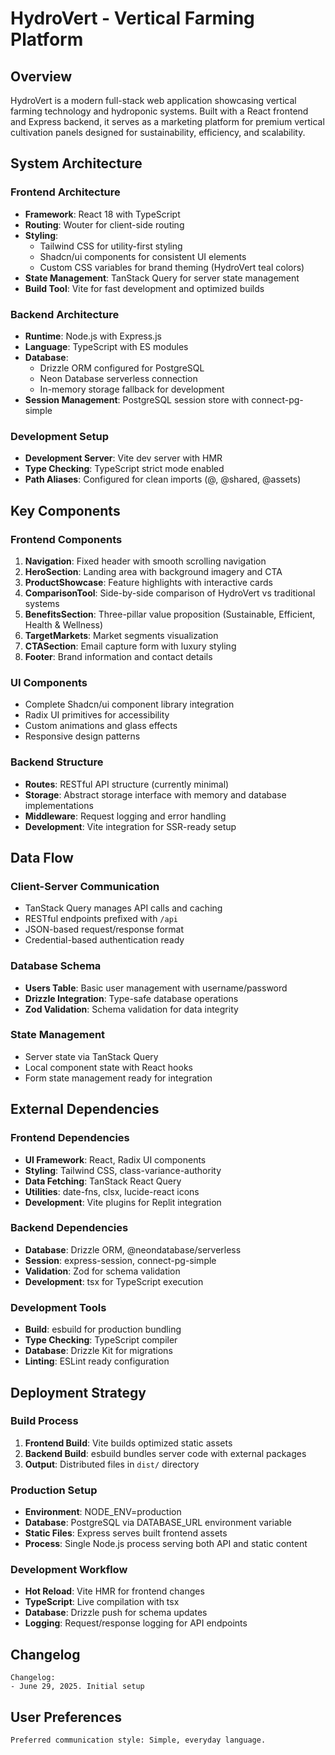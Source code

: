 # HydroVert - Vertical Farming Platform

## Overview

HydroVert is a modern full-stack web application showcasing vertical farming technology and hydroponic systems. Built with a React frontend and Express backend, it serves as a marketing platform for premium vertical cultivation panels designed for sustainability, efficiency, and scalability.

## System Architecture

### Frontend Architecture
- **Framework**: React 18 with TypeScript
- **Routing**: Wouter for client-side routing
- **Styling**: 
  - Tailwind CSS for utility-first styling
  - Shadcn/ui components for consistent UI elements
  - Custom CSS variables for brand theming (HydroVert teal colors)
- **State Management**: TanStack Query for server state management
- **Build Tool**: Vite for fast development and optimized builds

### Backend Architecture
- **Runtime**: Node.js with Express.js
- **Language**: TypeScript with ES modules
- **Database**: 
  - Drizzle ORM configured for PostgreSQL
  - Neon Database serverless connection
  - In-memory storage fallback for development
- **Session Management**: PostgreSQL session store with connect-pg-simple

### Development Setup
- **Development Server**: Vite dev server with HMR
- **Type Checking**: TypeScript strict mode enabled
- **Path Aliases**: Configured for clean imports (@, @shared, @assets)

## Key Components

### Frontend Components
1. **Navigation**: Fixed header with smooth scrolling navigation
2. **HeroSection**: Landing area with background imagery and CTA
3. **ProductShowcase**: Feature highlights with interactive cards
4. **ComparisonTool**: Side-by-side comparison of HydroVert vs traditional systems
5. **BenefitsSection**: Three-pillar value proposition (Sustainable, Efficient, Health & Wellness)
6. **TargetMarkets**: Market segments visualization
7. **CTASection**: Email capture form with luxury styling
8. **Footer**: Brand information and contact details

### UI Components
- Complete Shadcn/ui component library integration
- Radix UI primitives for accessibility
- Custom animations and glass effects
- Responsive design patterns

### Backend Structure
- **Routes**: RESTful API structure (currently minimal)
- **Storage**: Abstract storage interface with memory and database implementations
- **Middleware**: Request logging and error handling
- **Development**: Vite integration for SSR-ready setup

## Data Flow

### Client-Server Communication
- TanStack Query manages API calls and caching
- RESTful endpoints prefixed with `/api`
- JSON-based request/response format
- Credential-based authentication ready

### Database Schema
- **Users Table**: Basic user management with username/password
- **Drizzle Integration**: Type-safe database operations
- **Zod Validation**: Schema validation for data integrity

### State Management
- Server state via TanStack Query
- Local component state with React hooks
- Form state management ready for integration

## External Dependencies

### Frontend Dependencies
- **UI Framework**: React, Radix UI components
- **Styling**: Tailwind CSS, class-variance-authority
- **Data Fetching**: TanStack React Query
- **Utilities**: date-fns, clsx, lucide-react icons
- **Development**: Vite plugins for Replit integration

### Backend Dependencies
- **Database**: Drizzle ORM, @neondatabase/serverless
- **Session**: express-session, connect-pg-simple
- **Validation**: Zod for schema validation
- **Development**: tsx for TypeScript execution

### Development Tools
- **Build**: esbuild for production bundling
- **Type Checking**: TypeScript compiler
- **Database**: Drizzle Kit for migrations
- **Linting**: ESLint ready configuration

## Deployment Strategy

### Build Process
1. **Frontend Build**: Vite builds optimized static assets
2. **Backend Build**: esbuild bundles server code with external packages
3. **Output**: Distributed files in `dist/` directory

### Production Setup
- **Environment**: NODE_ENV=production
- **Database**: PostgreSQL via DATABASE_URL environment variable
- **Static Files**: Express serves built frontend assets
- **Process**: Single Node.js process serving both API and static content

### Development Workflow
- **Hot Reload**: Vite HMR for frontend changes
- **TypeScript**: Live compilation with tsx
- **Database**: Drizzle push for schema updates
- **Logging**: Request/response logging for API endpoints

## Changelog

```
Changelog:
- June 29, 2025. Initial setup
```

## User Preferences

```
Preferred communication style: Simple, everyday language.
```